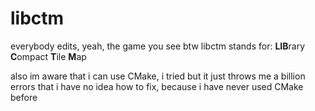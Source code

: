 # libctm
 everybody edits, yeah, the game you see
 btw libctm stands for:
 **LIB**rary **C**ompact **T**ile **M**ap
 
also im aware that i can use CMake, i tried but it just throws me a billion errors that i have no idea how to fix, because i have never used CMake before
